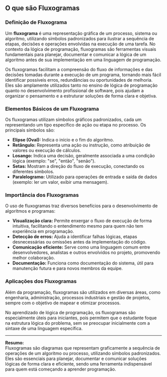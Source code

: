 
## O que são Fluxogramas

### Definição de Fluxograma

Um **fluxograma** é uma representação gráfica de um processo, sistema ou algoritmo, utilizando símbolos padronizados para ilustrar a sequência de etapas, decisões e operações envolvidas na execução de uma tarefa. No contexto da lógica de programação, fluxogramas são ferramentas visuais fundamentais para planejar, documentar e comunicar a lógica de um algoritmo antes de sua implementação em uma linguagem de programação.

Os fluxogramas facilitam a compreensão do fluxo de informações e das decisões tomadas durante a execução de um programa, tornando mais fácil identificar possíveis erros, redundâncias ou oportunidades de melhoria. Eles são amplamente utilizados tanto no ensino de lógica de programação quanto no desenvolvimento profissional de software, pois ajudam a organizar o pensamento e a estruturar soluções de forma clara e objetiva.

### Elementos Básicos de um Fluxograma

Os fluxogramas utilizam símbolos gráficos padronizados, cada um representando um tipo específico de ação ou etapa no processo. Os principais símbolos são:

- **Elipse (Oval):** Indica o início e o fim do algoritmo.
- **Retângulo:** Representa uma ação ou instrução, como atribuição de valores ou execução de cálculos.
- **Losango:** Indica uma decisão, geralmente associada a uma condição lógica (exemplo: "se", "então", "senão").
- **Setas:** Mostram a direção do fluxo de execução, conectando os diferentes símbolos.
- **Paralelogramo:** Utilizado para operações de entrada e saída de dados (exemplo: ler um valor, exibir uma mensagem).

### Importância dos Fluxogramas

O uso de fluxogramas traz diversos benefícios para o desenvolvimento de algoritmos e programas:

- **Visualização clara:** Permite enxergar o fluxo de execução de forma intuitiva, facilitando o entendimento mesmo para quem não tem experiência em programação.
- **Detecção de erros:** Ajuda a identificar falhas lógicas, etapas desnecessárias ou omissões antes da implementação do código.
- **Comunicação eficiente:** Serve como uma linguagem comum entre desenvolvedores, analistas e outros envolvidos no projeto, promovendo melhor colaboração.
- **Documentação:** Funciona como documentação do sistema, útil para manutenção futura e para novos membros da equipe.

### Aplicações dos Fluxogramas

Além da programação, fluxogramas são utilizados em diversas áreas, como engenharia, administração, processos industriais e gestão de projetos, sempre com o objetivo de mapear e otimizar processos.

No aprendizado de lógica de programação, os fluxogramas são especialmente úteis para iniciantes, pois permitem que o estudante foque na estrutura lógica do problema, sem se preocupar inicialmente com a sintaxe de uma linguagem específica.

---

**Resumo:**  
Fluxogramas são diagramas que representam graficamente a sequência de operações de um algoritmo ou processo, utilizando símbolos padronizados. Eles são essenciais para planejar, documentar e comunicar soluções lógicas de forma clara e eficiente, sendo uma ferramenta indispensável para quem está começando a aprender programação.
```
